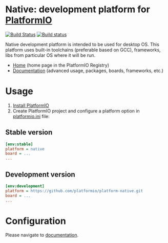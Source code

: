 # Native: development platform for [PlatformIO](http://platformio.org)
[![Build Status](https://travis-ci.org/platformio/platform-native.svg?branch=develop)](https://travis-ci.org/platformio/platform-native)
[![Build status](https://ci.appveyor.com/api/projects/status/bxxdqmovprfd7vsu/branch/develop?svg=true)](https://ci.appveyor.com/project/ivankravets/platform-native/branch/develop)


Native development platform is intended to be used for desktop OS. This platform uses built-in toolchains (preferable based on GCC), frameworks, libs from particular OS where it will be run.

* [Home](https://registry.platformio.org/platforms/platformio/native) (home page in the PlatformIO Registry)
* [Documentation](https://docs.platformio.org/page/platforms/native.html) (advanced usage, packages, boards, frameworks, etc.)

# Usage

1. [Install PlatformIO](http://platformio.org)
2. Create PlatformIO project and configure a platform option in [platformio.ini](https://docs.platformio.org/page/projectconf.html) file:

## Stable version

```ini
[env:stable]
platform = native
board = ...
...
```

## Development version

```ini
[env:development]
platform = https://github.com/platformio/platform-native.git
board = ...
...
```

# Configuration

Please navigate to [documentation](https://docs.platformio.org/page/platforms/native.html).
